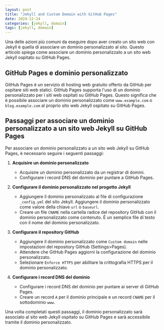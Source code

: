 ```yaml
---
layout: post
title: "Jekyll and Custom Domain with GitHub Pages"
date: 2024-12-24
categories: [jekyll, domain]
tags: [jekyll, domain]
---
```

Una delle azioni più comuni da eseguire dopo aver creato un sito web con Jekyll è quella di associare un dominio personalizzato al sito. Questo articolo spiega come associare un dominio personalizzato a un sito web Jekyll ospitato su GitHub Pages.

## GitHub Pages e dominio personalizzato
GitHub Pages è un servizio di hosting web gratuito offerto da GitHub per ospitare siti web statici. GitHub Pages supporta l'uso di un dominio personalizzato per i siti web ospitati su GitHub Pages. Questo significa che è possibile associare un dominio personalizzato come `www.example.com` o `blog.example.com` al proprio sito web Jekyll ospitato su GitHub Pages.

## Passaggi per associare un dominio personalizzato a un sito web Jekyll su GitHub Pages
Per associare un dominio personalizzato a un sito web Jekyll su GitHub Pages, è necessario seguire i seguenti passaggi:

1. **Acquisire un dominio personalizzato**
    - Acquisire un dominio personalizzato da un registrar di domini.
    - Configurare i record DNS del dominio per puntare a GitHub Pages.

2. **Configurare il dominio personalizzato nel progetto Jekyll**
    - Aggiungere il dominio personalizzato al file di configurazione `_config.yml` del sito Jekyll. Aggiungere il dominio personalizzato come valore della chiave `url` o `baseurl`.
    - Creare un file `CNAME` nella cartella radice del repository GitHub con il dominio personalizzato come contenuto. É un semplice file di testo con il nome del dominio personalizzato.

3. **Configurare il repository GitHub**
    - Aggiungere il dominio personalizzato come `Custom domain` nelle impostazioni del repository GitHub (Settings>Pages).
    - Attendere che GitHub Pages aggiorni la configurazione del dominio personalizzato.
    - Selezionare `Enforce HTTPS` per abilitare la crittografia HTTPS per il dominio personalizzato.

3. **Configurare i record DNS del dominio**
    - Configurare i record DNS del dominio per puntare ai server di GitHub Pages.
    - Creare un record `A` per il dominio principale e un record `CNAME` per il sottodominio `www`.


Una volta completati questi passaggi, il dominio personalizzato sarà associato al sito web Jekyll ospitato su GitHub Pages e sarà accessibile tramite il dominio personalizzato.


